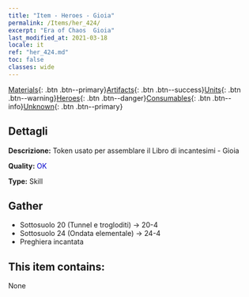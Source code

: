 ```yaml
---
title: "Item - Heroes - Gioia"
permalink: /Items/her_424/
excerpt: "Era of Chaos  Gioia"
last_modified_at: 2021-03-18
locale: it
ref: "her_424.md"
toc: false
classes: wide
---
```

 [Materials](/it/Items/){: .btn .btn--primary}[Artifacts](/it/Items/Artifacts/){: .btn .btn--success}[Units](/it/Items/Units/){: .btn .btn--warning}[Heroes](/it/Items/Heroes/){: .btn .btn--danger}[Consumables](/it/Items/Consumables/){: .btn .btn--info}[Unknown](/it/Items/Unknown/){: .btn .btn--primary}

## Dettagli
 **Descrizione:** Token usato per assemblare il Libro di incantesimi - Gioia

 **Quality:** <span style="color: #0000CD">OK</span>

 **Type:** Skill

## Gather

*    Sottosuolo 20 (Tunnel e trogloditi) -> 20-4 
*    Sottosuolo 24 (Ondata elementale) -> 24-4 
*    Preghiera incantata 

## This item contains:

  None

